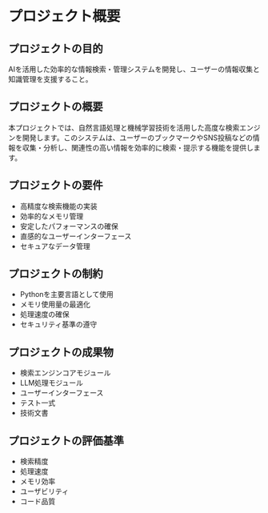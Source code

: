 # プロジェクト概要

## プロジェクトの目的
AIを活用した効率的な情報検索・管理システムを開発し、ユーザーの情報収集と知識管理を支援すること。

## プロジェクトの概要
本プロジェクトでは、自然言語処理と機械学習技術を活用した高度な検索エンジンを開発します。このシステムは、ユーザーのブックマークやSNS投稿などの情報を収集・分析し、関連性の高い情報を効率的に検索・提示する機能を提供します。

## プロジェクトの要件
- 高精度な検索機能の実装
- 効率的なメモリ管理
- 安定したパフォーマンスの確保
- 直感的なユーザーインターフェース
- セキュアなデータ管理

## プロジェクトの制約
- Pythonを主要言語として使用
- メモリ使用量の最適化
- 処理速度の確保
- セキュリティ基準の遵守

## プロジェクトの成果物
- 検索エンジンコアモジュール
- LLM処理モジュール
- ユーザーインターフェース
- テスト一式
- 技術文書

## プロジェクトの評価基準
- 検索精度
- 処理速度
- メモリ効率
- ユーザビリティ
- コード品質 